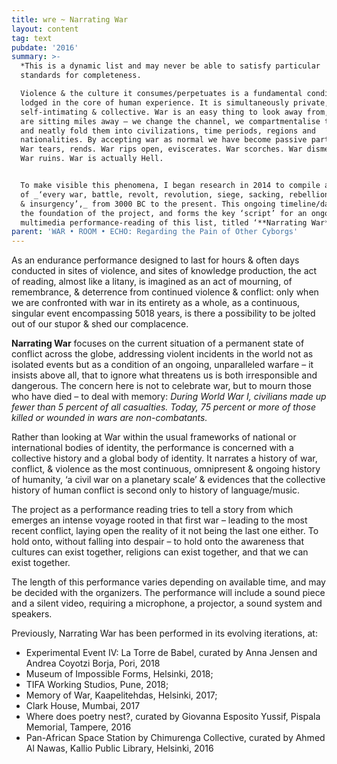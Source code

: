 ```yaml
---
title: wre ~ Narrating War
layout: content
tag: text
pubdate: '2016'
summary: >-
  *This is a dynamic list and may never be able to satisfy particular
  standards for completeness.

  Violence & the culture it consumes/perpetuates is a fundamental condition
  lodged in the core of human experience. It is simultaneously private, public,
  self-intimating & collective. War is an easy thing to look away from, if we
  are sitting miles away – we change the channel, we compartmentalise them, sort
  and neatly fold them into civilizations, time periods, regions and
  nationalities. By accepting war as normal we have become passive participants.
  War tears, rends. War rips open, eviscerates. War scorches. War dismembers.
  War ruins. War is actually Hell.


  To make visible this phenomena, I began research in 2014 to compile a timeline
  of _‘every war, battle, revolt, revolution, siege, sacking, rebellion, bombing
  & insurgency’,_ from 3000 BC to the present. This ongoing timeline/database is
  the foundation of the project, and forms the key ‘script’ for an ongoing
  multimedia performance-reading of this list, titled ‘**Narrating War**’.
parent: 'WAR • ROOM • ECHO: Regarding the Pain of Other Cyborgs'
---
```

As an endurance performance designed to last for hours & often days conducted in sites of violence, and sites of knowledge production, the act of reading, almost like a litany, is imagined as an act of mourning, of remembrance, & deterrence from continued violence & conflict: only when we are confronted with war in its entirety as a whole, as a continuous, singular event encompassing 5018 years, is there a possibility to be jolted out of our stupor & shed our complacence.

**Narrating War** focuses on the current situation of a permanent state of conflict across the globe, addressing violent incidents in the world not as isolated events but as a condition of an ongoing, unparalleled warfare – it insists above all, that to ignore what threatens us is both irresponsible and dangerous. The concern here is not to celebrate war, but to mourn those who have died – to deal with memory: _During World War I, civilians made up fewer than 5 percent of all casualties. Today, 75 percent or more of those killed or wounded in wars are non-combatants._

Rather than looking at War within the usual frameworks of national or international bodies of identity, the performance is concerned with a collective history and a global body of identity. It narrates a history of war, conflict, & violence as the most continuous, omnipresent & ongoing history of humanity, ‘a civil war on a planetary scale’ & evidences that the collective history of human conflict is second only to history of language/music.

The project as a performance reading tries to tell a story from which emerges an intense voyage rooted in that first war – leading to the most recent conflict, laying open the reality of it not being the last one either. To hold onto, without falling into despair – to hold onto the awareness that cultures can exist together, religions can exist together, and that we can exist together.

The length of this performance varies depending on available time, and may be decided with the organizers. The performance will include a sound piece and a silent video, requiring a microphone, a projector, a sound system and speakers.

Previously, Narrating War has been performed in its evolving iterations, at:

* Experimental Event IV: La Torre de Babel, curated by Anna Jensen and Andrea Coyotzi Borja, Pori, 2018
* Museum of Impossible Forms, Helsinki, 2018;
* TIFA Working Studios, Pune, 2018;
* Memory of War, Kaapelitehdas, Helsinki, 2017;
* Clark House, Mumbai, 2017
* Where does poetry nest?, curated by Giovanna Esposito Yussif, Pispala Memorial, Tampere, 2016
* Pan-African Space Station by Chimurenga Collective, curated by Ahmed Al Nawas, Kallio Public Library, Helsinki, 2016
